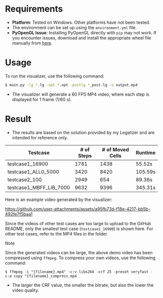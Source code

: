 # Requirements
- **Platform**: Tested on Windows. Other platforms have not been tested.
- The environment can be set up using the `environment.yml` file.
- **PyOpenGL Issue**: Installing PyOpenGL directly with `pip` may not work. If you encounter issues, download and install the appropriate wheel file manually from [here](https://github.com/cgohlke/pyopengl-build/releases/tag/v3.1.8).

# Usage
To run the visualizer, use the following command:
```bash
$ main.py -lg *.lg -opt *.opt -postlg *_post.lg -o output.mp4
```
- The visualizer will generate a 60 FPS MP4 video, where each step is displayed for 1 frame (1/60 s).

# Result
- The results are based on the solution provided by my Legalizer and are intended for reference only.

|      Testcase     |# of Steps|# of Moved Cells|Runtime|
|-------------------|----------|----------------|-------|
|  testcase1_16900  |    1781  |      1438      | 55.52s|
|testcase1_ALL0_5000|    3420  |      8420      |105.59s|
|   testcase2_100   |    2949  |      654       | 89.36s|
|testcase1_MBFF_LIB_7000|9632  |      9396      |345.31s|

Here is an example video generated by the visualizer:

https://github.com/user-attachments/assets/a95fb73d-f18e-4217-bb5b-492fe7f5baa1

Since the videos of other test cases are too large to upload to the GitHub README, only the smallest test case (`testcase1_16900`) is shown here. For other test cases, refer to the MP4 files in the folder.
> [!NOTE]
> Since the generated videos can be large, the above demo video has been compressed using `ffmpeg`. To compress your own videos, use the following command:
> ```
> $ ffmpeg -i "{filename}.mp4" -c:v libx264 -crf 25 -preset veryfast -c:a copy "{filename}_compress.mp4
> ```
> - The larger the CRF value, the smaller the bitrate, but also the lower the video quality.
